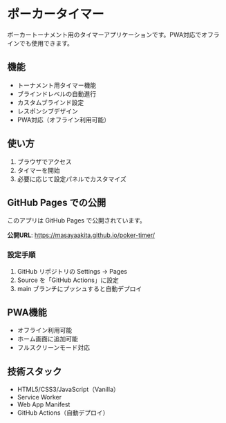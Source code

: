 # ポーカータイマー

ポーカートーナメント用のタイマーアプリケーションです。PWA対応でオフラインでも使用できます。

## 機能

- トーナメント用タイマー機能
- ブラインドレベルの自動進行
- カスタムブラインド設定
- レスポンシブデザイン
- PWA対応（オフライン利用可能）

## 使い方

1. ブラウザでアクセス
2. タイマーを開始
3. 必要に応じて設定パネルでカスタマイズ

## GitHub Pages での公開

このアプリは GitHub Pages で公開されています。

**公開URL**: https://masayaakita.github.io/poker-timer/

### 設定手順

1. GitHub リポジトリの Settings → Pages
2. Source を「GitHub Actions」に設定
3. main ブランチにプッシュすると自動デプロイ

## PWA機能

- オフライン利用可能
- ホーム画面に追加可能
- フルスクリーンモード対応

## 技術スタック

- HTML5/CSS3/JavaScript（Vanilla）
- Service Worker
- Web App Manifest
- GitHub Actions（自動デプロイ）